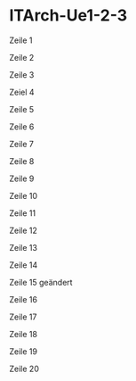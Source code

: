 # ITArch-Ue1-2-3
Zeile 1

Zeile 2 

Zeile 3

Zeiel 4 

Zeile 5

Zeile 6

Zeile 7 

Zeile 8 

Zeile 9 

Zeile 10 

Zeile 11

Zeile 12

Zeile 13 

Zeile 14

Zeile 15 geändert

Zeile 16

Zeile 17

Zeile 18

Zeile 19

Zeile 20
